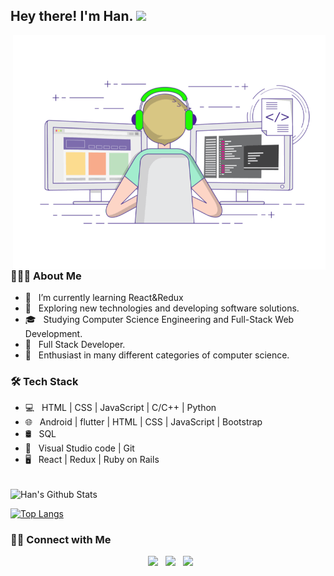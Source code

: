 <h2> Hey there! I'm Han. <img src="https://github.com/souvikguria98/souvikguria98/blob/master/Hi.gif" width="25"></h2>
<img align="right" alt="GIF" src="https://raw.githubusercontent.com/devSouvik/devSouvik/master/gif3.gif" width="500"/>

<h3> 👨🏻‍💻 About Me </h3>

- 🔭 &nbsp; I’m currently learning React&Redux
- 🤔 &nbsp; Exploring new technologies and developing software solutions.
- 🎓 &nbsp; Studying Computer Science Engineering and Full-Stack Web Development.
- 💼 &nbsp; Full Stack Developer.
- 🌱 &nbsp; Enthusiast in many different categories of computer science.

<h3>🛠 Tech Stack</h3>

- 💻 &nbsp; HTML | CSS | JavaScript | C/C++ | Python
- 🌐 &nbsp; Android | flutter | HTML | CSS | JavaScript | Bootstrap 
- 🛢 &nbsp; SQL
- 🔧 &nbsp; Visual Studio code | Git
- 🖥 &nbsp; React | Redux | Ruby on Rails

<br>

<img align="center" src="https://github-readme-stats.vercel.app/api?username=300ms&include_all_commits=true&count_private=true&show_icons=true&line_height=20&title_color=7A7ADB&icon_color=2234AE&text_color=D3D3D3&bg_color=0,000000,130F40" alt="Han's Github Stats">

</br>

[![Top Langs](https://github-readme-stats.vercel.app/api/top-langs/?username=300ms&layout=compact&text_color=daf7dc&bg_color=151515)](https://github.com/300ms/github-readme-stats)


<h3> 🤝🏻 Connect with Me </h3>

<p align="center">
&nbsp; <a href="https://twitter.com/cse_Han" target="_blank" rel="noopener noreferrer"><img src="https://img.icons8.com/plasticine/100/000000/twitter.png" width="50" /></a>   
&nbsp; <a href="https://linkedin.com/in/ilhan-sönmez" target="_blank" rel="noopener noreferrer"><img src="https://img.icons8.com/plasticine/100/000000/linkedin.png" width="50" /></a>
&nbsp; <a href="mailto:ilhansnmz44@gmail.com" target="_blank" rel="noopener noreferrer"><img src="https://img.icons8.com/plasticine/100/000000/gmail.png"  width="50" /></a>
</p>
